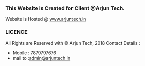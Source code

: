 ### This Website is Created for Client @Arjun Tech.
Website is Hosted @ www.arjuntech.in


### LICENCE
  All Rights are Reserved with &copy; Arjun Tech, 2018
  Contact Details :
  - Mobile : 7879797676 
  - mail to :admin@arjuntech.in
